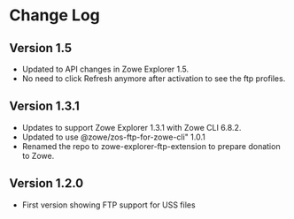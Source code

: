 # Change Log

## Version 1.5

-   Updated to API changes in Zowe Explorer 1.5.
-   No need to click Refresh anymore after activation to see the ftp profiles.

## Version 1.3.1

-   Updates to support Zowe Explorer 1.3.1 with Zowe CLI 6.8.2.
-   Updated to use @zowe/zos-ftp-for-zowe-cli" 1.0.1
-   Renamed the repo to zowe-explorer-ftp-extension to prepare donation to Zowe.

## Version 1.2.0

-   First version showing FTP support for USS files
